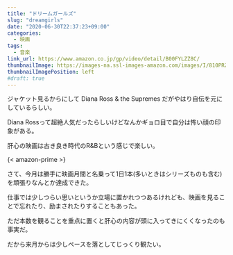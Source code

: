 ```yaml
---
title: "ドリームガールズ"
slug: "dreamgirls"
date: "2020-06-30T22:37:23+09:00"
categories:
  - 映画
tags:
  - 音楽
link_url: https://www.amazon.co.jp/gp/video/detail/B00FYLZZ8C/
thumbnailImage: https://images-na.ssl-images-amazon.com/images/I/810PRZkrHLL._SX600_.jpg
thumbnailImagePosition: left
#draft: true
---
```

ジャケット見るからにして Diana Ross & the Supremes だがやはり自伝を元にしているらしい。
<!--more-->
Diana Rossって超絶人気だったらしいけどなんかギョロ目で自分は怖い顔の印象がある。

肝心の映画は古き良き時代のR&Bという感じで楽しい。

{< amazon-prime >}

さて、今月は勝手に映画月間と名乗って1日1本(多いときはシリーズものも含む)を頑張りなんとか達成できた。

仕事では少しつらい思いというか立場に置かれつつあるけれども、映画を見ることで忘れたり、励まされたりすることもあった。

ただ本数を観ることを重点に置くと肝心の内容が頭に入ってきにくくなったのも事実だ。

だから来月からは少しペースを落としてじっくり観たい。
